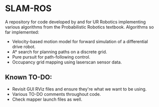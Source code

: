 # SLAM-ROS
A repository for code developed by and for UR Robotics implementing various algorithms from the Probabilistic Robotics textbook. Algorithms so far implemented:

* Velocity-based motion model for forward simulation of a differential drive robot.
* A* search for planning paths on a discrete grid.
* Pure pursuit for path-following control.
* Occupancy grid mapping using laserscan sensor data.



## Known TO-DO:

* Revisit GUI RViz files and ensure they're what we want to be using.
* Various TO-DO comments throughout code.
* Check mapper launch files as well.

